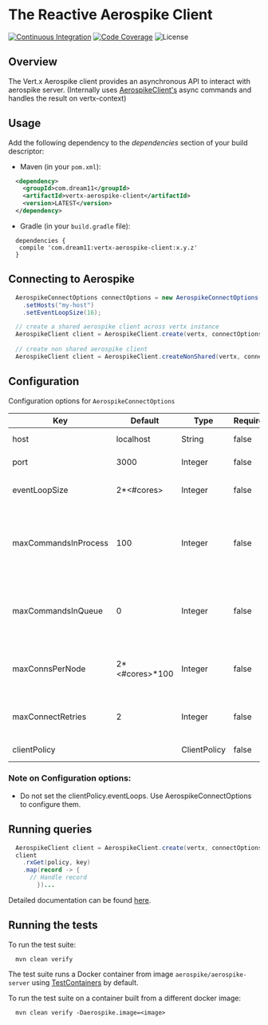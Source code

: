 # The Reactive Aerospike Client

[![Continuous Integration](https://github.com/dream11/vertx-aerospike-client/actions/workflows/ci.yml/badge.svg)](https://github.com/dream11/vertx-aerospike-client/actions/workflows/ci.yml)
[![Code Coverage](https://codecov.io/gh/dream11/vertx-aerospike-client/branch/master/graph/badge.svg)](https://codecov.io/gh/dream11/vertx-aerospike-client)
![License](https://img.shields.io/badge/license-MIT-green.svg)

## Overview

The Vert.x Aerospike client provides an asynchronous API to interact with aerospike server.
(Internally uses [AerospikeClient's](https://www.aerospike.com/docs/client/java/) async commands and handles the result on vertx-context)

## Usage

Add the following dependency to the *dependencies* section of your build descriptor:
  
- Maven (in your `pom.xml`):
```xml
  <dependency>
    <groupId>com.dream11</groupId>
    <artifactId>vertx-aerospike-client</artifactId>
    <version>LATEST</version>
  </dependency>
```

- Gradle (in your `build.gradle` file):
```
  dependencies {
   compile 'com.dream11:vertx-aerospike-client:x.y.z'
  }
```

## Connecting to Aerospike

```java
  AerospikeConnectOptions connectOptions = new AerospikeConnectOptions()
    .setHosts("my-host")
    .setEventLoopSize(16);

  // create a shared aerospike client across vertx instance
  AerospikeClient client = AerospikeClient.create(vertx, connectOptions);
  
  // create non shared aerospike client
  AerospikeClient client = AerospikeClient.createNonShared(vertx, connectOptions);
```

## Configuration

Configuration options for `AerospikeConnectOptions`

| Key | Default  | Type  | Required | Description |
| --- | --- | --- | --- | --- |
| host | localhost | String | false | Aerospike server host |
| port | 3000 | Integer | false | Aerospike server port |
| eventLoopSize | 2*<#cores> | Integer | false | Number of EventLoop threads |
| maxCommandsInProcess | 100 | Integer | false | Maximum number of commands in process on each EventLoop thread |
| maxCommandsInQueue | 0 | Integer | false | Maximum number of commands in each EventLoop's queue |
| maxConnsPerNode | 2*<#cores>*100 | Integer | false | Maximum number of connections to one server node |
| maxConnectRetries | 2 | Integer | false | Maximum number of retries to connect |
| clientPolicy | <ClientPolicy with replica policy MASTER_PROLES> | ClientPolicy | false | Aerospike client policy |

### Note on Configuration options:
* Do not set the clientPolicy.eventLoops. Use AerospikeConnectOptions to configure them.

## Running queries

```java
  AerospikeClient client = AerospikeClient.create(vertx, connectOptions);
  client
    .rxGet(policy, key)
    .map(record -> {
      // Handle record
        })...
```

Detailed documentation can be found [here](https://javadoc.io/doc/com.dream11/vertx-aerospike-client/latest/index.html).

## Running the tests

To run the test suite:
```shell
  mvn clean verify
```
The test suite runs a Docker container from image `aerospike/aerospike-server` using [TestContainers](https://www.testcontainers.org/)
by default. 

To run the test suite on a container built from a different docker image:
```shell
  mvn clean verify -Daerospike.image=<image>
```
